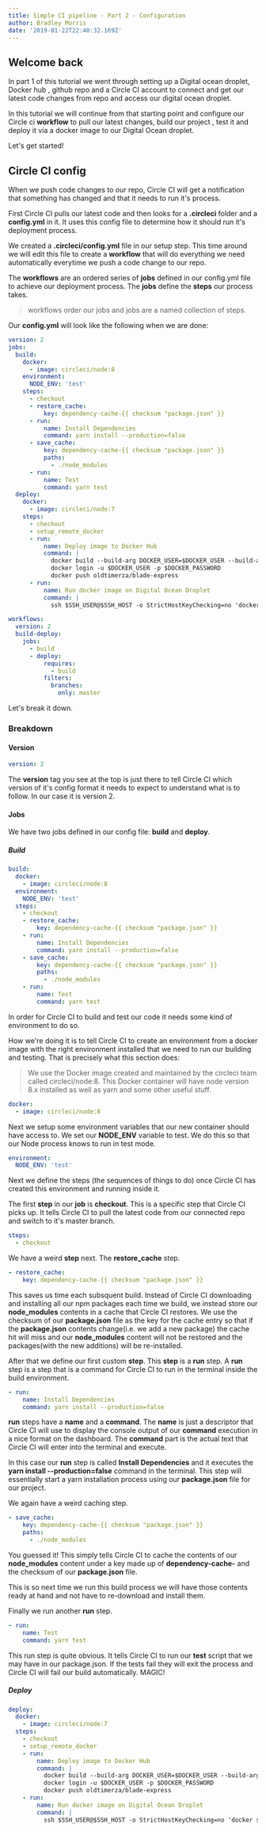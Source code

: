 ```yaml
---
title: Simple CI pipeline - Part 2 - Configuration
author: Bradley Morris
date: '2019-01-22T22:40:32.169Z'
---
```


## Welcome back

In part 1 of this tutorial we went through setting up a Digital ocean droplet, Docker hub , github repo and a Circle CI account to connect and get our latest code changes from repo and access our digital ocean droplet.

In this tutorial we will continue from that starting point and configure our Circle ci **workflow** to pull our latest changes, build our project , test it and deploy it via a docker image to our Digital Ocean droplet.

Let's get started!

## Circle CI config

When we push code changes to our repo, Circle CI will get a notification that something has changed and that it needs to run it's process.

First Circle CI pulls our latest code and then looks for a **.circleci** folder and a **config.yml** in it.
It uses this config file to determine how it should run it's deployment process.

We created a **.circleci/config.yml** file in our setup step. This time around we will edit this file to create a **workflow** that will do everything we need automatically everytime we push a code change to our repo.

The **workflows** are an ordered series of **jobs** defined in our config.yml file to achieve our deployment process.
The **jobs** define the **steps** our process takes.

> workflows order our jobs and jobs are a named collection of steps.

Our **config.yml** will look like the following when we are done:

```yaml
version: 2
jobs:
  build:
    docker:
      - image: circleci/node:8
    environment:
      NODE_ENV: 'test'
    steps:
      - checkout
      - restore_cache:
          key: dependency-cache-{{ checksum "package.json" }}
      - run:
          name: Install Dependencies
          command: yarn install --production=false
      - save_cache:
          key: dependency-cache-{{ checksum "package.json" }}
          paths:
            - ./node_modules
      - run:
          name: Test
          command: yarn test
  deploy:
    docker:
      - image: circleci/node:7
    steps:
      - checkout
      - setup_remote_docker
      - run:
          name: Deploy image to Docker Hub
          command: |
            docker build --build-arg DOCKER_USER=$DOCKER_USER --build-arg DOCKER_PASSWORD=$DOCKER_PASSWORD -t oldtimerza/blade-express .
            docker login -u $DOCKER_USER -p $DOCKER_PASSWORD
            docker push oldtimerza/blade-express
      - run:
          name: Run docker image on Digital Ocean Droplet
          command: |
            ssh $SSH_USER@$SSH_HOST -o StrictHostKeyChecking=no 'docker stop app && docker rm $(docker ps -a -q) && docker rmi $(docker images -q) && docker pull oldtimerza/blade-express && docker run -d -t -p 80:3000 --name app oldtimerza/blade-express'

workflows:
  version: 2
  build-deploy:
    jobs:
      - build
      - deploy:
          requires:
            - build
          filters:
            branches:
              only: master
```

Let's break it down.

### Breakdown

#### Version

```yaml
version: 2
```

The **version** tag you see at the top is just there to tell Circle CI which version of it's config format it needs to expect to understand what is to follow.
In our case it is version 2.

#### Jobs

We have two jobs defined in our config file: **build** and **deploy**.

##### Build

```yaml
build:
  docker:
    - image: circleci/node:8
  environment:
    NODE_ENV: 'test'
  steps:
    - checkout
    - restore_cache:
        key: dependency-cache-{{ checksum "package.json" }}
    - run:
        name: Install Dependencies
        command: yarn install --production=false
    - save_cache:
        key: dependency-cache-{{ checksum "package.json" }}
        paths:
          - ./node_modules
    - run:
        name: Test
        command: yarn test
```

In order for Circle CI to build and test our code it needs some kind of environment to do so.

How we're doing it is to tell Circle CI to create an environment from a docker image with the right environment installed that we need to run our building and testing.
That is precisely what this section does:

> We use the Docker image created and maintained by the circleci team called circleci/node:8.
> This Docker container will have node version 8.x installed as well as yarn and some other useful stuff.

```yaml
docker:
  - image: circleci/node:8
```

Next we setup some environment variables that our new container should have access to. We set our **NODE_ENV** variable to test.
We do this so that our Node process knows to run in test mode.

```yaml
environment:
  NODE_ENV: 'test'
```

Next we define the steps (the sequences of things to do) once Circle CI has created this environment and running inside it.

The first **step** in our **job** is **checkout**. This is a specific step that Circle CI picks up. It tells Circle CI to pull the latest code from our connected repo and switch to it's master branch.

```yaml
steps:
  - checkout
```

We have a weird **step** next. The **restore_cache** step.

```yaml
- restore_cache:
    key: dependency-cache-{{ checksum "package.json" }}
```

This saves us time each subsquent build. Instead of Circle CI downloading and installing all our npm packages each time we build, we instead store our **node_modules** contents in a cache that Circle CI restores.
We use the checksum of our **package.json** file as the key for the cache entry so that if the **package.json** contents change(i.e. we add a new package) the cache hit will miss and our **node_modules** content will not be restored and the packages(with the new additions) will be re-installed.

After that we define our first custom **step**. This **step** is a **run** step. A **run** step is a step that is a command for Circle CI to run in the terminal inside the build environment.

```yaml
- run:
    name: Install Dependencies
    command: yarn install --production=false
```

**run** steps have a **name** and a **command**.
The **name** is just a descriptor that Circle CI will use to display the console output of our **command** execution in a nice format on the dashboard.
The **command** part is the actual text that Circle CI will enter into the terminal and execute.

In this case our **run** step is called **Install Dependencies** and it executes the **yarn install --production=false** command in the terminal.
This step will essentially start a yarn installation process using our **package.json** file for our project.

We again have a weird caching step.

```yaml
- save_cache:
    key: dependency-cache-{{ checksum "package.json" }}
    paths:
      - ./node_modules
```

You guessed it! This simply tells Circle CI to cache the contents of our **node_modules** content under a key made up of **dependency-cache-** and the checksum of our **package.json** file.

This is so next time we run this build process we will have those contents ready at hand and not have to re-download and install them.

Finally we run another **run** step.

```yaml
- run:
    name: Test
    command: yarn test
```

This run step is quite obvious. It tells Circle CI to run our **test** script that we may have in our package.json.
If the tests fail they will exit the process and Circle CI will fail our build automatically. MAGIC!

##### Deploy

```yaml
deploy:
  docker:
    - image: circleci/node:7
  steps:
    - checkout
    - setup_remote_docker
    - run:
        name: Deploy image to Docker Hub
        command: |
          docker build --build-arg DOCKER_USER=$DOCKER_USER --build-arg DOCKER_PASSWORD=$DOCKER_PASSWORD -t oldtimerza/blade-express .
          docker login -u $DOCKER_USER -p $DOCKER_PASSWORD
          docker push oldtimerza/blade-express
    - run:
        name: Run docker image on Digital Ocean Droplet
        command: |
          ssh $SSH_USER@$SSH_HOST -o StrictHostKeyChecking=no 'docker stop app && docker rm $(docker ps -a -q) && docker rmi $(docker images -q) && docker pull oldtimerza/blade-express && docker run -d -t -p 80:3000 --name app oldtimerza/blade-express'
```
